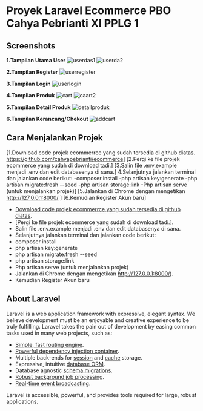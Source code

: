 ## <h1><b>Proyek Laravel Ecommerce PBO Cahya Pebrianti XI PPLG 1</b></h1>

## Screenshots
<b>1.Tampilan Utama User</b>
![userdas1](https://user-images.githubusercontent.com/120351992/206960445-06430d9b-6ee5-45bd-be13-731880b94fac.PNG)
![userda2](https://user-images.githubusercontent.com/120351992/206960751-473d5e28-e007-4458-adfe-8fde299377dc.PNG)

<b>2.Tampilan Register</b>
![userregister](https://user-images.githubusercontent.com/120351992/206960854-d2f8343d-1423-4398-b29b-8e63b57d18c3.PNG)

<b>3.Tampilan Login</b>
![userlogin](https://user-images.githubusercontent.com/120351992/206960858-ebe31ac3-e83d-49c1-a21c-df8511192ec7.PNG)

<b>4.Tampilan Produk</b>
![cart](https://user-images.githubusercontent.com/120351992/206960896-fa582bbe-84fc-433e-8022-54df8b386767.PNG)
![caart2](https://user-images.githubusercontent.com/120351992/206960906-84d73e41-a52a-45f0-b7b0-225228b9d1fd.PNG)

<b>5.Tampilan Detail Produk</b>
![detailproduk](https://user-images.githubusercontent.com/120351992/206960918-9d951ba7-8aa7-4948-968e-8c4002587af9.PNG)

<b>6.Tampilan Kerancang/Chekout</b>
![addcart](https://user-images.githubusercontent.com/120351992/206960927-b0f1909e-757b-44f7-a9d4-b177681f1cef.PNG)

## Cara Menjalankan Projek
[1.Download code projek ecommerrce yang sudah tersedia di github diatas.
https://github.com/cahyapebrianti/ecommerce]
[2.Pergi ke file projek ecommerce yang sudah di download tadi.]
[3.Salin file .env.example menjadi .env dan edit databasenya di sana.]
4.Selanjutnya jalankan terminal dan jalankan code berikut:
-composer install
-php artisan key:generate
-php artisan migrate:fresh --seed
-php artisan storage:link
-Php artisan serve (untuk menjalankan projek)]
[5.Jalankan di Chrome dengan mengetikan http://127.0.0.1:8000/ ]
[6.Kemudian Register Akun baru]

- [Download code projek ecommerrce yang sudah tersedia di github diatas](https://github.com/cahyapebrianti/ecommerce).
- [Pergi ke file projek ecommerce yang sudah di download tadi.].
- Salin file .env.example menjadi .env dan edit databasenya di sana.
- Selanjutnya jalankan terminal dan jalankan code berikut:
- composer install
- php artisan key:generate
- php artisan migrate:fresh --seed
- php artisan storage:link
- Php artisan serve (untuk menjalankan projek)
- Jalankan di Chrome dengan mengetikan http://127.0.0.1:8000/).
- Kemudian Register Akun baru

## About Laravel

Laravel is a web application framework with expressive, elegant syntax. We believe development must be an enjoyable and creative experience to be truly fulfilling. Laravel takes the pain out of development by easing common tasks used in many web projects, such as:

- [Simple, fast routing engine](https://laravel.com/docs/routing).
- [Powerful dependency injection container](https://laravel.com/docs/container).
- Multiple back-ends for [session](https://laravel.com/docs/session) and [cache](https://laravel.com/docs/cache) storage.
- Expressive, intuitive [database ORM](https://laravel.com/docs/eloquent).
- Database agnostic [schema migrations](https://laravel.com/docs/migrations).
- [Robust background job processing](https://laravel.com/docs/queues).
- [Real-time event broadcasting](https://laravel.com/docs/broadcasting).

Laravel is accessible, powerful, and provides tools required for large, robust applications.

